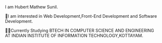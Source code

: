I am Hubert Mathew Sunil.

👀I am interested in Web Development,Front-End Development and Software Development.

🧑‍🎓Currently Studying BTECH IN COMPUTER SCIENCE AND ENGINEERING AT INDIAN INSTITUTE OF INFORMATION TECHNOLOGY,KOTTAYAM.
